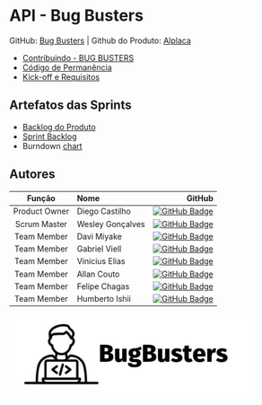 # API - Bug Busters

GitHub: [Bug Busters](https://github.com/Fatec-Bug-Busters/Busters.git) | Github do Produto: [Alplaca](https://github.com/Fatec-Bug-Busters/alplaca)

- [Contribuindo - BUG BUSTERS](../CONTRIBUTING.md)
- [Código de Permanência](../CODE_OF_CONDUCT.md)
- [Kick-off e Requisitos](./Requisitos%20do%20Cliente%20-%20Kick-off.docx)

## Artefatos das Sprints

- [Backlog do Produto](./Backlog%20do%20produto.xlsx)
- [Sprint Backlog](https://bugbustersf.atlassian.net/)
- Burndown [chart](https://bugbustersf.atlassian.net/)

## Autores

|    Função     | Nome             |                                                                                                                                               GitHub |
| :-----------: | :--------------- | ---------------------------------------------------------------------------------------------------------------------------------------------------: |
| Product Owner | Diego Castilho   |             [![GitHub Badge](https://img.shields.io/badge/GitHub-111217?style=flat-square&logo=github&logoColor=white)](https://github.com/DigoCast) |
| Scrum Master  | Wesley Gonçalves |      [![GitHub Badge](https://img.shields.io/badge/GitHub-111217?style=flat-square&logo=github&logoColor=white)](https://github.com/WesleyGoncalves) |
|  Team Member  | Davi Miyake      |            [![GitHub Badge](https://img.shields.io/badge/GitHub-111217?style=flat-square&logo=github&logoColor=white)](https://github.com/DaviMBDev) |
|  Team Member  | Gabriel Viell    | [![GitHub Badge](https://img.shields.io/badge/GitHub-111217?style=flat-square&logo=github&logoColor=white)](https://github.com/GabrielViellCastilho) |
|  Team Member  | Vinicius Elias   |            [![GitHub Badge](https://img.shields.io/badge/GitHub-111217?style=flat-square&logo=github&logoColor=white)](https://github.com/ViniElias) |
|  Team Member  | Allan Couto      |           [![GitHub Badge](https://img.shields.io/badge/GitHub-111217?style=flat-square&logo=github&logoColor=white)](https://github.com/allancouto) |
| Team Member | Felipe Chagas | [![GitHub Badge](https://img.shields.io/badge/GitHub-111217?style=flat-square&logo=github&logoColor=white)](https://github.com/oFelipeChagas) |
| Team Member | Humberto Ishii | [![GitHub Badge](https://img.shields.io/badge/GitHub-111217?style=flat-square&logo=github&logoColor=white)](https://github.com/orgs/Fatec-Bug-Busters/people/HumbertoIshii) |

![Bug Busters](../assets/bug-busters-logo-black.jpg)
